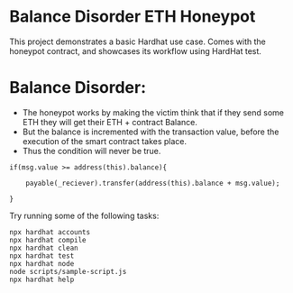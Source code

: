 # Balance Disorder ETH Honeypot

This project demonstrates a basic Hardhat use case.
Comes with the honeypot contract, and showcases its workflow using HardHat test.
# Balance Disorder:
- The honeypot works by making the victim think that if they send some ETH they will get their ETH + contract Balance. 
- But the balance is incremented with the transaction value, before the execution of the smart contract takes place.
- Thus the condition will never be true.
```
if(msg.value >= address(this).balance){

    payable(_reciever).transfer(address(this).balance + msg.value);

}
```

Try running some of the following tasks:

```shell
npx hardhat accounts
npx hardhat compile
npx hardhat clean
npx hardhat test
npx hardhat node
node scripts/sample-script.js
npx hardhat help
```
